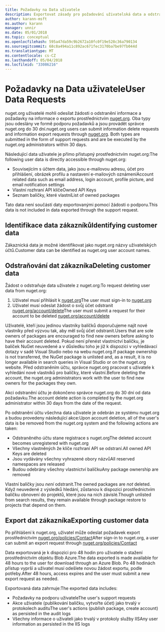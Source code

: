 ```yaml
---
title: Požadavky na Data uživatele
description: Exportovat zásady pro požadování uživatelská data a odstranit
author: karann-msft
ms.author: karann
manager: unnir
ms.date: 05/01/2018
ms.topic: conceptual
ms.openlocfilehash: 595a47da59c9b2672a10fc0f19e528c36a790134
ms.sourcegitcommit: 68c8a494a11c892ac671fec3170ba7be97fb044d
ms.translationtype: MT
ms.contentlocale: cs-CZ
ms.lasthandoff: 05/04/2018
ms.locfileid: "33086216"
---
```

# <a name="user-data-requests"></a><span data-ttu-id="549ba-103">Požadavky na Data uživatele</span><span class="sxs-lookup"><span data-stu-id="549ba-103">User Data Requests</span></span>

<span data-ttu-id="549ba-104">nuget.org uživatelé mohli odesílat žádosti o odstranění informace a požadavky na informace o exportu prostřednictvím [nuget.org](https://www.nuget.org). Oba typy jsou odeslány ve formě podporu požadavků a jsou provádět správce nuget.org do 30 dní.</span><span class="sxs-lookup"><span data-stu-id="549ba-104">nuget.org users can submit information delete requests and information export requests through [nuget.org](https://www.nuget.org). Both types are submitted in the form of support requests and are be executed by the nuget.org administrators within 30 days.</span></span>

<span data-ttu-id="549ba-105">Následující data uživatele je přímo přístupný prostřednictvím nuget.org:</span><span class="sxs-lookup"><span data-stu-id="549ba-105">The following user data is directly accessible through nuget.org:</span></span>

* <span data-ttu-id="549ba-106">Souvisejícím s účtem data, jako jsou e-mailovou adresu, účet pro přihlášení, obrázek profilu a nastavení e-mailových oznámení</span><span class="sxs-lookup"><span data-stu-id="549ba-106">Account related data such as email address, login account, profile picture, and email notification settings</span></span>
* <span data-ttu-id="549ba-107">Vlastní rozhraní API klíče</span><span class="sxs-lookup"><span data-stu-id="549ba-107">Owned API Keys</span></span>
* <span data-ttu-id="549ba-108">Seznam balíčky, které vlastní</span><span class="sxs-lookup"><span data-stu-id="549ba-108">List of owned packages</span></span>

<span data-ttu-id="549ba-109">Tato data není součástí daty exportovanými pomocí žádosti o podporu.</span><span class="sxs-lookup"><span data-stu-id="549ba-109">This data is not included in data exported through the support request.</span></span>

## <a name="identifying-customer-data"></a><span data-ttu-id="549ba-110">Identifikace data zákazníků</span><span class="sxs-lookup"><span data-stu-id="549ba-110">Identifying customer data</span></span>

<span data-ttu-id="549ba-111">Zákaznická data je možné identifikovat jako nuget.org názvy uživatelských účtů.</span><span class="sxs-lookup"><span data-stu-id="549ba-111">Customer data can be identified as nuget.org user account names.</span></span>

## <a name="deleting-customer-data"></a><span data-ttu-id="549ba-112">Odstraňování dat zákazníka</span><span class="sxs-lookup"><span data-stu-id="549ba-112">Deleting customer data</span></span>

<span data-ttu-id="549ba-113">Žádost o odstraňuje data uživatele z nuget.org:</span><span class="sxs-lookup"><span data-stu-id="549ba-113">To request deleting user data from nuget.org:</span></span>

1. <span data-ttu-id="549ba-114">Uživatel musí přihlásit k [nuget.org](https://www.nuget.org)</span><span class="sxs-lookup"><span data-stu-id="549ba-114">The user must sign-in to [nuget.org](https://www.nuget.org)</span></span>
1. <span data-ttu-id="549ba-115">Uživatel musí odeslat žádost o svůj účet odstranit [nuget.org/account/delete](https://www.nuget.org/account/delete)</span><span class="sxs-lookup"><span data-stu-id="549ba-115">The user must submit a request for their account to be deleted [nuget.org/account/delete](https://www.nuget.org/account/delete)</span></span>

<span data-ttu-id="549ba-116">Uživatelé, kteří jsou jedinou vlastníky balíčků doporučujeme najít nové vlastníky před výzvou tak, aby měl svůj účet odstranit.</span><span class="sxs-lookup"><span data-stu-id="549ba-116">Users that are sole owners of packages are encouraged to find new owners before asking to have their account deleted.</span></span> <span data-ttu-id="549ba-117">Pokud není přenést vlastnictví balíčku, je balíček NuGet neuvedené a v důsledku toho je již k dispozici v vyhledávací dotazy v sadě Visual Studio nebo na webu nuget.org.</span><span class="sxs-lookup"><span data-stu-id="549ba-117">If package ownership is not transferred, the NuGet package is unlisted and, as a result, it is no longer available in search queries in Visual Studio or on the nuget.org website.</span></span> <span data-ttu-id="549ba-118">Před odstraněním účtu, správce nuget.org pracovat s uživatele k vyhledání nové vlastníků pro balíčky, které vlastní.</span><span class="sxs-lookup"><span data-stu-id="549ba-118">Before deleting the account, the nuget.org administrators work with the user to find new owners for the packages they own.</span></span>

<span data-ttu-id="549ba-119">Akci odstranění účtu je dokončeno správce nuget.org do 30 dní od data požadavku.</span><span class="sxs-lookup"><span data-stu-id="549ba-119">The account delete action is completed by the nuget.org administrator within 30 days from the date of the request.</span></span>

<span data-ttu-id="549ba-120">Po odstranění účtu všechna data uživatele je odebrán ze systému nuget.org a budou provedeny následující akce:</span><span class="sxs-lookup"><span data-stu-id="549ba-120">Upon account deletion, all of the user's data is be removed from the nuget.org system and the following actions are taken:</span></span>

* <span data-ttu-id="549ba-121">Odstraněného účtu stane registrace s nuget.org</span><span class="sxs-lookup"><span data-stu-id="549ba-121">The deleted account becomes unregistered with nuget.org</span></span>
* <span data-ttu-id="549ba-122">Všechny vlastněných že klíče rozhraní API se odstraní.</span><span class="sxs-lookup"><span data-stu-id="549ba-122">All owned API Keys are deleted</span></span>
* <span data-ttu-id="549ba-123">Jsou vydávány všechny vyhrazené obory názvů</span><span class="sxs-lookup"><span data-stu-id="549ba-123">All reserved namespaces are released</span></span>
* <span data-ttu-id="549ba-124">Budou odebrány všechny vlastnictví balíčku</span><span class="sxs-lookup"><span data-stu-id="549ba-124">Any package ownership are removed</span></span>

<span data-ttu-id="549ba-125">Vlastní balíčky jsou *není* odstranit.</span><span class="sxs-lookup"><span data-stu-id="549ba-125">The owned packages are *not* deleted.</span></span> <span data-ttu-id="549ba-126">Když neuvedené z výsledků hledání, zůstanou k dispozici prostřednictvím balíčku obnovení do projektů, které jsou na nich závislé.</span><span class="sxs-lookup"><span data-stu-id="549ba-126">Though unlisted from search results, they remain available through package restore to projects that depend on them.</span></span>

## <a name="exporting-customer-data"></a><span data-ttu-id="549ba-127">Export dat zákazníka</span><span class="sxs-lookup"><span data-stu-id="549ba-127">Exporting customer data</span></span>

<span data-ttu-id="549ba-128">Po přihlášení k nuget.org, uživatel může odeslat požadavek export prostřednictvím [nuget.org/policies/Contact](https://www.nuget.org/policies/Contact)</span><span class="sxs-lookup"><span data-stu-id="549ba-128">After sign-in to nuget.org, a user can submit an export request through [nuget.org/policies/Contact](https://www.nuget.org/policies/Contact)</span></span>

<span data-ttu-id="549ba-129">Data exportovaná je k dispozici pro 48 hodin pro uživatele o stažení prostřednictvím objektu Blob Azure.</span><span class="sxs-lookup"><span data-stu-id="549ba-129">The data exported is made available for 48 hours to the user for download through an Azure Blob.</span></span> <span data-ttu-id="549ba-130">Po 48 hodinách přístup vyprší a uživatel musí odešlete novou žádost exportu, podle potřeby.</span><span class="sxs-lookup"><span data-stu-id="549ba-130">After 48 hours, access expires and the user must submit a new export request as needed.</span></span>

<span data-ttu-id="549ba-131">Exportovaná data zahrnuje:</span><span class="sxs-lookup"><span data-stu-id="549ba-131">The exported data includes:</span></span>

* <span data-ttu-id="549ba-132">Požadavky na podporu uživatele</span><span class="sxs-lookup"><span data-stu-id="549ba-132">The user's support requests</span></span>
* <span data-ttu-id="549ba-133">Akce uživatele (publikování balíčku, vytvořte účet) jako trvalý v protokolech auditu</span><span class="sxs-lookup"><span data-stu-id="549ba-133">The user's actions (publish package, create account) as persisted in the audit logs</span></span>
* <span data-ttu-id="549ba-134">Všechny informace o uživateli jako trvalý v protokoly služby IIS</span><span class="sxs-lookup"><span data-stu-id="549ba-134">Any user information as persisted in the IIS logs</span></span>
